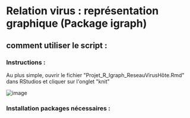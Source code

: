 # Relation virus : représentation graphique (Package igraph)

## comment utiliser le script :

### Instructions : 

Au plus simple, ouvrir le fichier "Projet_R_Igraph_ReseauVirusHôte.Rmd" dans RStudios et cliquer sur l'onglet "knit" 


![image](https://user-images.githubusercontent.com/92946230/151160364-32bf5b60-7f28-4fb0-9bce-f6cb87c90dc5.png)


### Installation packages nécessaires :


